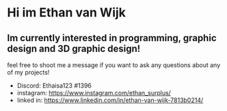 # Hi im Ethan van Wijk
## Im currently interested in programming, graphic design and 3D graphic design!
feel free to shoot me a message if you want to ask any questions about any of my projects!
- Discord: Ethaisa123 #1396
- instagram: https://www.instagram.com/ethan_surplus/
- linked in: https://www.linkedin.com/in/ethan-van-wijk-7813b0214/
